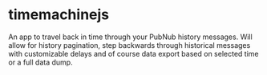 # timemachinejs
An app to travel back in time through your PubNub history messages. Will allow for history pagination, step backwards through historical messages with customizable delays and of course data export based on selected time or a full data dump.
